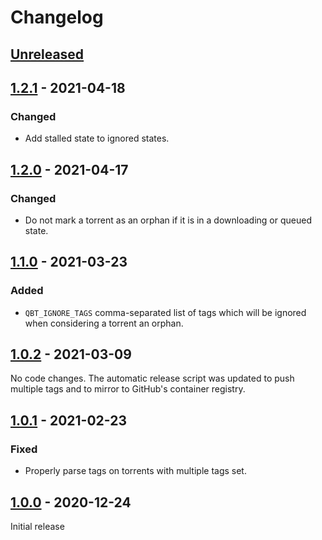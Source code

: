 # Changelog

## [Unreleased]


## [1.2.1] - 2021-04-18

### Changed

 * Add stalled state to ignored states.


## [1.2.0] - 2021-04-17

### Changed

 * Do not mark a torrent as an orphan if it is in a downloading or queued state.


## [1.1.0] - 2021-03-23

### Added

 * `QBT_IGNORE_TAGS` comma-separated list of tags which will be ignored when considering a torrent an orphan.


## [1.0.2] - 2021-03-09

No code changes. The automatic release script was updated to push multiple tags
and to mirror to GitHub's container registry.


## [1.0.1] - 2021-02-23

### Fixed

 * Properly parse tags on torrents with multiple tags set.


## [1.0.0] - 2020-12-24

Initial release


[Unreleased]: https://github.com/JakeWharton/qbt-orphaned-downloads/compare/1.2.1...HEAD
[1.2.1]: https://github.com/JakeWharton/qbt-orphaned-downloads/releases/tag/1.2.1
[1.2.0]: https://github.com/JakeWharton/qbt-orphaned-downloads/releases/tag/1.2.0
[1.1.0]: https://github.com/JakeWharton/qbt-orphaned-downloads/releases/tag/1.1.0
[1.0.2]: https://github.com/JakeWharton/qbt-orphaned-downloads/releases/tag/1.0.2
[1.0.1]: https://github.com/JakeWharton/qbt-orphaned-downloads/releases/tag/1.0.1
[1.0.0]: https://github.com/JakeWharton/qbt-orphaned-downloads/releases/tag/1.0.0
